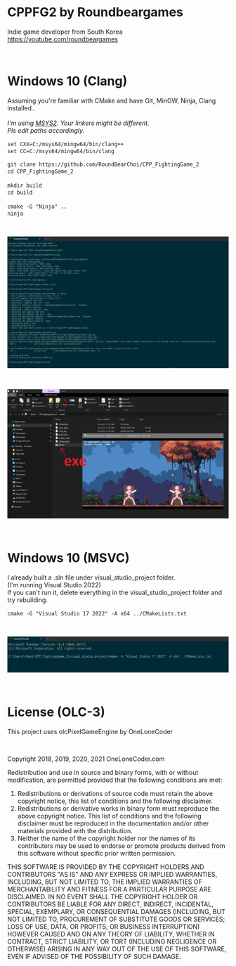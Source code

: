 # CPPFG2 by Roundbeargames

Indie game developer from South Korea
<br>
https://youtube.com/roundbeargames

<br>

# Windows 10 (Clang)

Assuming you're familiar with CMake and have Git, MinGW, Ninja, Clang installed..
<br><br>
*I'm using [MSYS2](https://www.msys2.org/). Your linkers might be different.*
<br>
*Pls edit paths accordingly.*
<br>

```
set CXX=C:/msys64/mingw64/bin/clang++
set CC=C:/msys64/mingw64/bin/clang
```

```
git clone https://github.com/RoundBearChoi/CPP_FightingGame_2
cd CPP_FightingGame_2

mkdir build
cd build

cmake -G "Ninja" ..
ninja
```
<br>

![successful build](screenshots/successful_build_clang.png)

<br>

![running_clang](screenshots/run_exe_file.png)

<br>

# Windows 10 (MSVC)

I already built a .sln file under visual_studio_project folder.
<br>
(I'm running Visual Studio 2022)
<br>
If you can't run it, delete everything in the visual_studio_project folder and try rebuilding.
<br>
```
cmake -G "Visual Studio 17 2022" -A x64 ../CMakeLists.txt
```
<br>

![build_sln](screenshots/building_sln_file.png)

<br>

# License (OLC-3)

This project uses olcPixelGameEngine by OneLoneCoder

<br>

Copyright 2018, 2019, 2020, 2021 OneLoneCoder.com

Redistribution and use in source and binary forms, with or without modification, are permitted provided that the following conditions are met:

1. Redistributions or derivations of source code must retain the above copyright notice, this list of conditions and the following disclaimer.
2. Redistributions or derivative works in binary form must reproduce the above copyright notice. This list of conditions and the following disclaimer must be reproduced in the documentation and/or other materials provided with the distribution.
3. Neither the name of the copyright holder nor the names of its contributors may be used to endorse or promote products derived from this software without specific prior written permission.

THIS SOFTWARE IS PROVIDED BY THE COPYRIGHT HOLDERS AND CONTRIBUTORS "AS IS" AND ANY EXPRESS OR IMPLIED WARRANTIES, INCLUDING, BUT NOT LIMITED TO, THE IMPLIED WARRANTIES OF MERCHANTABILITY AND FITNESS FOR A PARTICULAR PURPOSE ARE DISCLAIMED. IN NO EVENT SHALL THE COPYRIGHT HOLDER OR CONTRIBUTORS BE LIABLE FOR ANY DIRECT, INDIRECT, INCIDENTAL, SPECIAL, EXEMPLARY, OR CONSEQUENTIAL DAMAGES (INCLUDING, BUT NOT LIMITED TO, PROCUREMENT OF SUBSTITUTE GOODS OR SERVICES; LOSS OF USE, DATA, OR PROFITS; OR BUSINESS INTERRUPTION) HOWEVER CAUSED AND ON ANY THEORY OF LIABILITY, WHETHER IN CONTRACT, STRICT LIABILITY, OR TORT (INCLUDING NEGLIGENCE OR OTHERWISE) ARISING IN ANY WAY OUT OF THE USE OF THIS SOFTWARE, EVEN IF ADVISED OF THE POSSIBILITY OF SUCH DAMAGE.

